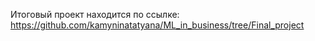 Итоговый проект находится по ссылке: https://github.com/kamyninatatyana/ML_in_business/tree/Final_project
